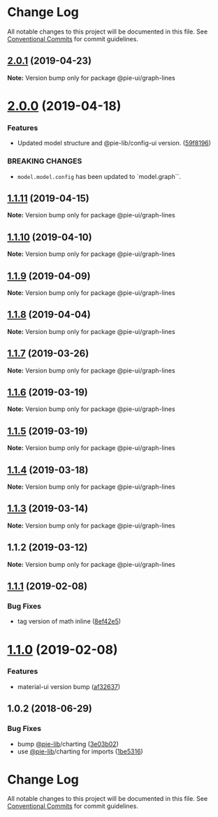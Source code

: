 # Change Log

All notable changes to this project will be documented in this file.
See [Conventional Commits](https://conventionalcommits.org) for commit guidelines.

## [2.0.1](https://github.com/pie-framework/pie-ui/compare/@pie-ui/graph-lines@2.0.0...@pie-ui/graph-lines@2.0.1) (2019-04-23)

**Note:** Version bump only for package @pie-ui/graph-lines





# [2.0.0](https://github.com/pie-framework/pie-ui/compare/@pie-ui/graph-lines@1.1.11...@pie-ui/graph-lines@2.0.0) (2019-04-18)


### Features

* Updated model structure and @pie-lib/config-ui version. ([59f8196](https://github.com/pie-framework/pie-ui/commit/59f8196))


### BREAKING CHANGES

* `model.model.config` has been updated to `model.graph``.





## [1.1.11](https://github.com/pie-framework/pie-ui/compare/@pie-ui/graph-lines@1.1.10...@pie-ui/graph-lines@1.1.11) (2019-04-15)

**Note:** Version bump only for package @pie-ui/graph-lines





## [1.1.10](https://github.com/pie-framework/pie-ui/compare/@pie-ui/graph-lines@1.1.9...@pie-ui/graph-lines@1.1.10) (2019-04-10)

**Note:** Version bump only for package @pie-ui/graph-lines





## [1.1.9](https://github.com/pie-framework/pie-ui/compare/@pie-ui/graph-lines@1.1.8...@pie-ui/graph-lines@1.1.9) (2019-04-09)

**Note:** Version bump only for package @pie-ui/graph-lines





## [1.1.8](https://github.com/pie-framework/pie-ui/compare/@pie-ui/graph-lines@1.1.7...@pie-ui/graph-lines@1.1.8) (2019-04-04)

**Note:** Version bump only for package @pie-ui/graph-lines





## [1.1.7](https://github.com/pie-framework/pie-ui/compare/@pie-ui/graph-lines@1.1.6...@pie-ui/graph-lines@1.1.7) (2019-03-26)

**Note:** Version bump only for package @pie-ui/graph-lines





## [1.1.6](https://github.com/pie-framework/pie-ui/compare/@pie-ui/graph-lines@1.1.5...@pie-ui/graph-lines@1.1.6) (2019-03-19)

**Note:** Version bump only for package @pie-ui/graph-lines





## [1.1.5](https://github.com/pie-framework/pie-ui/compare/@pie-ui/graph-lines@1.1.4...@pie-ui/graph-lines@1.1.5) (2019-03-19)

**Note:** Version bump only for package @pie-ui/graph-lines





## [1.1.4](https://github.com/pie-framework/pie-ui/compare/@pie-ui/graph-lines@1.1.3...@pie-ui/graph-lines@1.1.4) (2019-03-18)

**Note:** Version bump only for package @pie-ui/graph-lines





## [1.1.3](https://github.com/pie-framework/pie-ui/compare/@pie-ui/graph-lines@1.1.2...@pie-ui/graph-lines@1.1.3) (2019-03-14)

**Note:** Version bump only for package @pie-ui/graph-lines





## 1.1.2 (2019-03-12)

**Note:** Version bump only for package @pie-ui/graph-lines





## [1.1.1](https://github.com/pie-framework/pie-ui/compare/@pie-ui/graph-lines@1.1.0...@pie-ui/graph-lines@1.1.1) (2019-02-08)


### Bug Fixes

* tag version of math inline ([8ef42e5](https://github.com/pie-framework/pie-ui/commit/8ef42e5))





# [1.1.0](https://github.com/pie-framework/pie-ui/compare/@pie-ui/graph-lines@1.0.2...@pie-ui/graph-lines@1.1.0) (2019-02-08)


### Features

* material-ui version bump ([af32637](https://github.com/pie-framework/pie-ui/commit/af32637))





<a name="1.0.2"></a>
## 1.0.2 (2018-06-29)


### Bug Fixes

* bump [@pie-lib](https://github.com/pie-lib)/charting ([3e03b02](https://github.com/pie-framework/pie-ui/commit/3e03b02))
* use [@pie-lib](https://github.com/pie-lib)/charting for imports ([1be5316](https://github.com/pie-framework/pie-ui/commit/1be5316))




# Change Log

All notable changes to this project will be documented in this file.
See [Conventional Commits](https://conventionalcommits.org) for commit guidelines.
